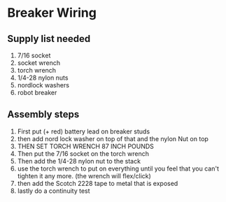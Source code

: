 # Breaker Wiring

## Supply list needed

1. 7/16 socket
2. socket wrench  
3. torch wrench
4. 1/4-28 nylon nuts
5. nordlock washers
6. robot breaker

## Assembly steps

1. First put (+ red) battery lead on breaker studs
2. then add nord lock washer on top of that and the nylon Nut on top
3. THEN SET TORCH WRENCH 87 INCH POUNDS
4. Then put the 7/16 socket on the torch wrench
5. Then add the 1/4-28 nylon nut to the stack
6. use the torch wrench to put on everything until you feel that you can't tighten it any more. (the wrench will flex/click)
7. then add the Scotch 2228 tape to metal that is exposed
8. lastly do a continuity test
